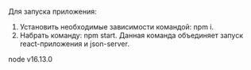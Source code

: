 Для запуска приложения:
1. Установить необходимые зависимости командой: npm i.
2. Набрать команду: npm start. Данная команда объединяет запуск react-приложения и json-server.

node v16.13.0